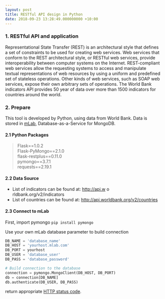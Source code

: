 ```yaml
---
layout: post
title: RESTful API design in Python
date: 2018-09-23 13:28:49.000000000 +10:00
---
```

### 1.  RESTful API and application
Representational State Transfer (REST) is an architectural style that defines a set of constraints to be used for creating web services. Web services that conform to the REST architectural style, or RESTful web services, provide interoperability between computer systems on the Internet. REST-compliant web services allow the requesting systems to access and manipulate textual representations of web resources by using a uniform and predefined set of stateless operations. Other kinds of web services, such as SOAP web services, expose their own arbitrary sets of operations.
The World Bank indicators API provides 50 year of data over more than 1500 indicators for countries around the world.
### 2. Prepare
This tool is developed by Python, using data from World Bank. Data is stored in [mLab](https://mlab.com/), Database-as-a-Service for MongoDB.
#### 2.1 Python Packages
> Flask==1.0.2  
> Flask-PyMongo==2.1.0  
> flask-restplus==0.11.0  
> pymongo==3.7.1  
> requests==2.19.1

#### 2.2 Data Source
* List of indicators can be found at: http://api.w o rldbank.org/v2/indicators
* List of countries can be found at: http://api.worldbank.org/v2/countries

#### 2.3 Connect to mLab
First, import pymongo
`pip install pymongo`

Use your own mLab database parameter to build connection
```python
DB_NAME = 'database_name'
DB_HOST = 'yourhost.mlab.com'
DB_PORT = yourhost
DB_USER = 'database_user'
DB_PASS = 'database_password'

# Build connection to the database 
connection = pymongo.MongoClient(DB_HOST, DB_PORT)
db = connection[DB_NAME]
db.authenticate(DB_USER, DB_PASS)
```

return appropriate [HTTP status code](https://en.wikipedia.org/wiki/List_of_HTTP_status_codes).
